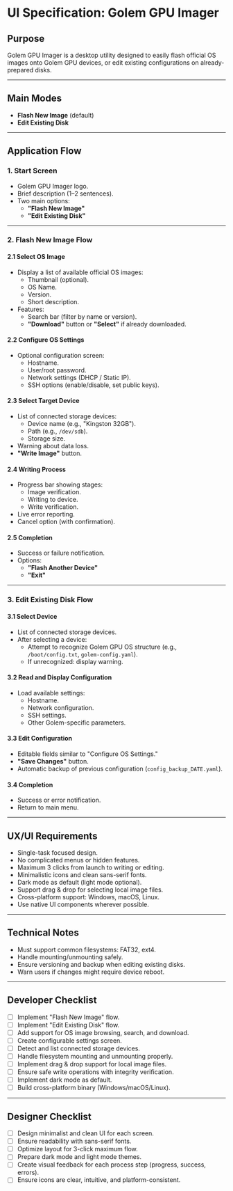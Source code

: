 # UI Specification: Golem GPU Imager

## Purpose
Golem GPU Imager is a desktop utility designed to easily flash official OS images onto Golem GPU devices, or edit existing configurations on already-prepared disks.

---

## Main Modes

- **Flash New Image** (default)
- **Edit Existing Disk**

---

## Application Flow

### 1. Start Screen
- Golem GPU Imager logo.
- Brief description (1–2 sentences).
- Two main options:
    - **"Flash New Image"**
    - **"Edit Existing Disk"**

---

### 2. Flash New Image Flow

#### 2.1 Select OS Image
- Display a list of available official OS images:
    - Thumbnail (optional).
    - OS Name.
    - Version.
    - Short description.
- Features:
    - Search bar (filter by name or version).
    - **"Download"** button or **"Select"** if already downloaded.

#### 2.2 Configure OS Settings
- Optional configuration screen:
    - Hostname.
    - User/root password.
    - Network settings (DHCP / Static IP).
    - SSH options (enable/disable, set public keys).

#### 2.3 Select Target Device
- List of connected storage devices:
    - Device name (e.g., "Kingston 32GB").
    - Path (e.g., `/dev/sdb`).
    - Storage size.
- Warning about data loss.
- **"Write Image"** button.

#### 2.4 Writing Process
- Progress bar showing stages:
    - Image verification.
    - Writing to device.
    - Write verification.
- Live error reporting.
- Cancel option (with confirmation).

#### 2.5 Completion
- Success or failure notification.
- Options:
    - **"Flash Another Device"**
    - **"Exit"**

---

### 3. Edit Existing Disk Flow

#### 3.1 Select Device
- List of connected storage devices.
- After selecting a device:
    - Attempt to recognize Golem GPU OS structure (e.g., `/boot/config.txt`, `golem-config.yaml`).
    - If unrecognized: display warning.

#### 3.2 Read and Display Configuration
- Load available settings:
    - Hostname.
    - Network configuration.
    - SSH settings.
    - Other Golem-specific parameters.

#### 3.3 Edit Configuration
- Editable fields similar to "Configure OS Settings."
- **"Save Changes"** button.
- Automatic backup of previous configuration (`config_backup_DATE.yaml`).

#### 3.4 Completion
- Success or error notification.
- Return to main menu.

---

## UX/UI Requirements

- Single-task focused design.
- No complicated menus or hidden features.
- Maximum 3 clicks from launch to writing or editing.
- Minimalistic icons and clean sans-serif fonts.
- Dark mode as default (light mode optional).
- Support drag & drop for selecting local image files.
- Cross-platform support: Windows, macOS, Linux.
- Use native UI components wherever possible.

---

## Technical Notes

- Must support common filesystems: FAT32, ext4.
- Handle mounting/unmounting safely.
- Ensure versioning and backup when editing existing disks.
- Warn users if changes might require device reboot.

---

## Developer Checklist

- [ ] Implement "Flash New Image" flow.
- [ ] Implement "Edit Existing Disk" flow.
- [ ] Add support for OS image browsing, search, and download.
- [ ] Create configurable settings screen.
- [ ] Detect and list connected storage devices.
- [ ] Handle filesystem mounting and unmounting properly.
- [ ] Implement drag & drop support for local image files.
- [ ] Ensure safe write operations with integrity verification.
- [ ] Implement dark mode as default.
- [ ] Build cross-platform binary (Windows/macOS/Linux).

---

## Designer Checklist

- [ ] Design minimalist and clean UI for each screen.
- [ ] Ensure readability with sans-serif fonts.
- [ ] Optimize layout for 3-click maximum flow.
- [ ] Prepare dark mode and light mode themes.
- [ ] Create visual feedback for each process step (progress, success, errors).
- [ ] Ensure icons are clear, intuitive, and platform-consistent.
